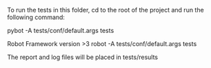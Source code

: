 To run the tests in this folder, cd to the root of the project and run
the following command:

pybot -A tests/conf/default.args tests

Robot Framework version >3 
robot -A tests/conf/default.args tests

The report and log files will be placed in tests/results

